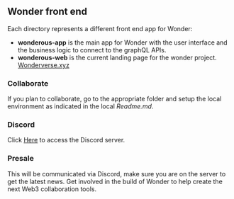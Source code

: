 ## Wonder front end

Each directory represents a different front end app for Wonder:

* **wonderous-app** is the main app for Wonder with the user interface and the business logic to connect to the graphQL APIs.
* **wonderous-web** is the current landing page for the wonder project. [Wonderverse.xyz](https://wonderverse.xyz)

### Collaborate

If you plan to collaborate, go to the appropriate folder and setup the local environment as indicated in the local *Readme.md*.

### Discord

Click [Here](https://discord.gg/FDHpxKz2) to access the Discord server.

### Presale

This will be communicated via Discord, make sure you are on the server to get the latest news. Get involved in the build of Wonder to help create the next Web3 collaboration tools.